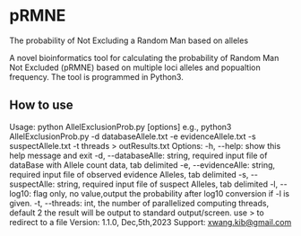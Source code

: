 # pRMNE
The probability of Not Excluding a Random Man based on alleles

A novel bioinformatics tool for calculating the probability of Random Man Not Excluded (pRMNE) based on multiple loci alleles and popualtion frequency.
The tool is programmed in Python3.

## How to use

Usage: python AllelExclusionProb.py [options]
e.g., python3 AllelExclusionProb.py -d databaseAllele.txt -e evidenceAllele.txt -s suspectAllele.txt -t threads > outResults.txt
Options:
        -h, --help: show this help message and exit
        -d, --databaseAlle: string, required input file of dataBase with Allele count data, tab delimited
        -e, --evidenceAlle: string, required input file of observed evidence Alleles, tab delimited
        -s, --suspectAlle: string, required input file of suspect Alleles, tab delimited
        -l, --log10: flag only, no value,output the probability after log10 conversion if -l is given.
        -t, --threads: int, the number of parallelized computing threads, default 2
         the result will be output to standard output/screen. use > to redirect to a file
Version: 1.1.0, Dec,5th,2023
Support: xwang.kib@gmail.com
